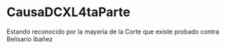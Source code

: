 # CausaDCXL4taParte
Estando reconocido por la mayoria de la Corte que existe probado contra Belisario Ibañez 
